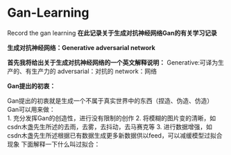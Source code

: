 # Gan-Learning
Record the gan learning
**在此记录关于生成对抗神经网络Gan的有关学习记录**

**生成对抗神经网络：Generative adversarial network**

**首先我将给出关于生成对抗神经网络的一个英文解释说明：**
Generative:可译为生产的、有生产力的
adversarial：对抗的
network：网络

**Gan提出的初衷：**

Gan提出的初衷就是生成一个不属于真实世界中的东西（捏造、伪造、仿造）
Gan可以用来做：        
        1. 充分发挥Gan的创造性，进行没有限制的创作
        2. 将模糊的图片变的清晰，如csdn木盏先生所述的去雨，去雾，去抖动，去马赛克等
        3. 进行数据增强，如csdn木盏先生所述根据已有数据生成更多新数据供以feed，可以减缓模型过拟合现象
下面解释一下什么叫过拟合：
